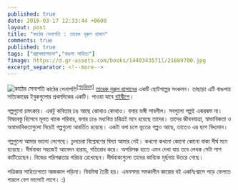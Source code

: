 ```yaml
---
published: true
date: 2016-03-17 12:33:44 +0600
layout: post
title: "কাঠের সেনাপতি : তারেক নূরুল হাসান"
comments: true
published: true
tags: ["গ্রন্থসমালোচনা","বাঙলা সাহিত্য"]
fimage: https://d.gr-assets.com/books/1440343571l/21689700.jpg
excerpt_separator: <!--more-->
---
```

![কাঠের সেনাপতি]({{page.fimage}}) কাঠের সেনাপতি<sup>[[গুডরিডস্](https://www.goodreads.com/book/show/25326355-kather-senapoti)]</sup> [তারেক নূরুল হাসানের](https://www.goodreads.com/author/show/8096769.Tareq_Nurul_Hasan) একটি ছোটগল্পের সংকলন। তাছাড়া এটি বাঙলায় সত্যিকারের ইবুকগুলোর প্রথমদিকের একটি। পাওয়া যাবে [বইদ্বীপে](http://www.boidweep.com/item/kathersenapoti.html)।

গল্পগুলো চমৎকার। একটু কবিতার ঢঙ আছে কোথাও কোথাও। বলার ভঙ্গী সাবলীল। সবগুলো গল্পই একরকম না। বিষয়বস্তু হিসেবে মূলত থাকে পরিবার, বলার ঢঙে মধ্যবিত্ত চরিত্রই মনে হয়েছে তাদের। তাদের জীবনযাত্রা, স্বাভাবিকতা ও অস্বাভাবিকতাগুলো নিয়েই গল্পগুলো আবর্তিত হয়েছে। একটা বলা চলে ভূতের গল্পও আছে, তাতেও এর ছাপ বিদ্যমান।
<!--more-->

গল্পগুলো আমার ভালো লেগেছে। চুলচেরা বিশ্লেষণের বিদ্যা আমার নেই। কখনো কখনো কোনো কোনো বাক্য দীর্ঘ মনে হয়েছে। দীর্ঘবাক্য সহজেই আবেদন হারায়, গতিরোধ করে। অপরিপক্ক হাতে এমন দেখা যায় তবে লেখক সেটা পাশ কাটিয়েছেন। নিজের পরিপক্কতার পরিচয় রেখেছেন। দীর্ঘবাক্যগুলো তাদের কাব্যিক মূর্ছনায় উতরে গেছে।

পত্রিকার সাহিত্যপাতা আজকাল পড়িনা। বিবমিষা তৈরী হয়। এমনসময় সমকালীন কারোর বই একনিঃশ্বাসে পড়ে ফেলতে পারলে বেশ ভালোই লাগে। :)

